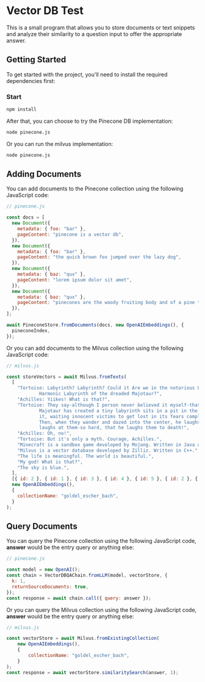 # Vector DB Test

This is a small program that allows you to store documents or text snippets and analyze their similarity to a question input to offer the appropriate answer.

## Getting Started

To get started with the project, you'll need to install the required dependencies first:

### Start
``` bash 
npm install
```

After that, you can choose to try the Pinecone DB implementation:

``` bash 
node pinecone.js
```

Or you can run the milvus implementation:

``` bash 
node pinecone.js
```


## Adding Documents

You can add documents to the Pinecone collection using the following JavaScript code:

```js
// pinecone.js

const docs = [
  new Document({
    metadata: { foo: "bar" },
    pageContent: "pinecone is a vector db",
  }),
  new Document({
    metadata: { foo: "bar" },
    pageContent: "the quick brown fox jumped over the lazy dog",
  }),
  new Document({
    metadata: { baz: "qux" },
    pageContent: "lorem ipsum dolor sit amet",
  }),
  new Document({
    metadata: { baz: "qux" },
    pageContent: "pinecones are the woody fruiting body and of a pine tree",
  }),
];

await PineconeStore.fromDocuments(docs, new OpenAIEmbeddings(), {
  pineconeIndex,
});

```

Or you can add documents to the Milvus collection using the following JavaScript code:

```js
// milvus.js

const storeVectors = await Milvus.fromTexts(
  [
    "Tortoise: Labyrinth? Labyrinth? Could it Are we in the notorious Little\
            Harmonic Labyrinth of the dreaded Majotaur?",
    "Achilles: Yiikes! What is that?",
    "Tortoise: They say-although I person never believed it myself-that an I\
            Majotaur has created a tiny labyrinth sits in a pit in the middle of\
            it, waiting innocent victims to get lost in its fears complexity.\
            Then, when they wander and dazed into the center, he laughs and\
            laughs at them-so hard, that he laughs them to death!",
    "Achilles: Oh, no!",
    "Tortoise: But it's only a myth. Courage, Achilles.",
    "Minecraft is a sandbox game developed by Mojang. Written in Java and C++.",
    "Milvus is a vector database developed by Zilliz. Written in C++.",
    "The life is meaningful. The world is beautiful.",
    "My god! What is that?",
    "The sky is blue.",
  ],
  [{ id: 2 }, { id: 1 }, { id: 3 }, { id: 4 }, { id: 5 }, { id: 2 }, { id: 1 }, { id: 3 }, { id: 4 }, { id: 5 }],
  new OpenAIEmbeddings(),
  {
    collectionName: "goldel_escher_bach",
  }
);

```

## Query Documents

You can query the Pinecone collection using the following JavaScript code, **answer** would be the entry query or anything else:

```js
// pinecone.js

const model = new OpenAI();
const chain = VectorDBQAChain.fromLLM(model, vectorStore, {
  k: 1,
  returnSourceDocuments: true,
});
const response = await chain.call({ query: answer });

```

Or you can query the Milvus collection using the following JavaScript code, **answer** would be the entry query or anything else:

```js
// milvus.js

const vectorStore = await Milvus.fromExistingCollection(
    new OpenAIEmbeddings(),
    {
        collectionName: "goldel_escher_bach",
    }
);
const response = await vectorStore.similaritySearch(answer, 1);

```
